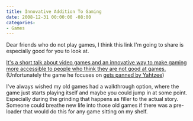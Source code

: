 ```yaml
---
title: Innovative Addition To Gaming
date: 2008-12-31 00:00:00 -08:00
categories:
- Games
---
```


<p>Dear friends who do not play games, I think this link I'm going to share is especially good for you to look at. </p>

<p><a href="http://www.shamusyoung.com/twentysidedtale/?p=2048">It's a short talk about video games and an innovative way to make gaming more accessible to people who think they are not good at games.</a> (Unfortunately the game he focuses on <a href="http://www.escapistmagazine.com/videos/view/zero-punctuation/482-Prince-of-Persia">gets panned by Yahtzee</a>)</p>

<p>I've always wished my old games had a walkthrough option, where the game just starts playing itself and maybe you could jump in at some point. Especially during the grinding that happens as filler to the actual story.  Someone could breathe new life into those old games if there was a pre-loader that would do this for any game sitting on my shelf.</p>
